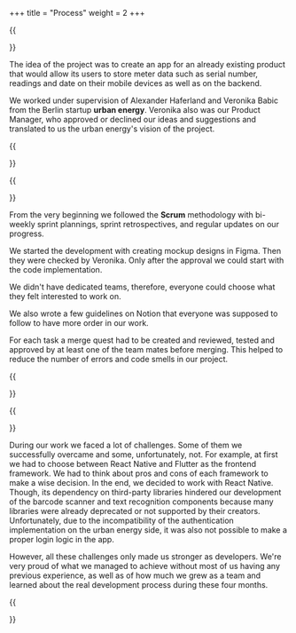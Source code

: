 +++
title = "Process"
weight = 2
+++

{{<section title="Initial Phase">}}

The idea of the project was to create an app for an already existing product that would allow its users to store meter data such as serial number, readings and date on their mobile devices as well as on the backend.

We worked under supervision of Alexander Haferland and Veronika Babic from the Berlin startup **urban energy**. Veronika also was our Product Manager, who approved or declined our ideas and suggestions and translated to us the urban energy's vision of the project.

{{</section>}}

{{<section title="Development">}}

From the very beginning we followed the **Scrum** methodology with bi-weekly sprint plannings, sprint retrospectives, and regular updates on our progress.

We started the development with creating mockup designs in Figma. Then they were checked by Veronika. Only after the approval we could start with the code implementation.

We didn't have dedicated teams, therefore, everyone could choose what they felt interested to work on.

We also wrote a few guidelines on Notion that everyone was supposed to follow to have more order in our work.

For each task a merge quest had to be created and reviewed, tested and approved by at least one of the team mates before merging. This helped to reduce the number of errors and code smells in our project.

{{</section>}}

{{<section title="Challenges">}}

During our work we faced a lot of challenges. Some of them we successfully overcame and some, unfortunately, not. For example, at first we had to choose between React Native and Flutter as the frontend framework. We had to think about pros and cons of each framework to make a wise decision. In the end, we decided to work with React Native. Though, its dependency on third-party libraries hindered our development of the barcode scanner and text recognition components because many libraries were already deprecated or not supported by their creators. Unfortunately, due to the incompatibility of the authentication implementation on the urban energy side, it was also not possible to make a proper login logic in the app.

However, all these challenges only made us stronger as developers. We're very proud of what we managed to achieve without most of us having any previous experience, as well as of how much we grew as a team and learned about the real development process during these four months.

{{</section>}}
